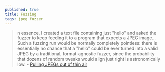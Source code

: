 ```yaml
---
published: true
title: Fuzzing
tags: jpeg fuzzer
---
```

> n essence, I created a text file containing just "hello" and asked the fuzzer to keep feeding it to a program that expects a JPEG image... Such a fuzzing run would be normally completely pointless: there is essentially no chance that a "hello" could be ever turned into a valid JPEG by a traditional, format-agnostic fuzzer, since the probability that dozens of random tweaks would align just right is astronomically low.  - [Pulling JPEGs out of thin air](https://lcamtuf.blogspot.com/2014/11/pulling-jpegs-out-of-thin-air.html)
